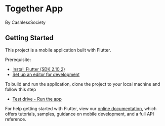 # Together App

By CashlessSociety

## Getting Started

This project is a mobile application built with Flutter.

Prerequisite:

- [Install Flutter (SDK 2.10.2)](https://docs.flutter.dev/get-started/install)
- [Set up an editor for development](https://docs.flutter.dev/get-started/editor)

To build and run the application, clone the project to your local machine and follow this step 

- [Test drive - Run the app](https://docs.flutter.dev/get-started/test-drive?tab=androidstudio)
 


For help getting started with Flutter, view our
[online documentation](https://flutter.dev/docs), which offers tutorials,
samples, guidance on mobile development, and a full API reference.
